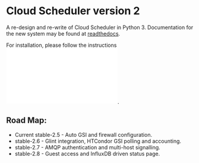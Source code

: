 # Cloud Scheduler version 2

A re-design and re-write of Cloud Scheduler in Python 3. Documentation for the new system may be found at
[readthedocs](https://cloudscheduler.readthedocs.io).

For installation, please follow the instructions ![here](ansible-playbook/README.md).

## Road Map:
- Current stable-2.5 - Auto GSI and firewall configuration.
- stable-2.6 - Glint integration, HTCondor GSI polling and accounting.
- stable-2.7 - AMQP authentication and multi-host signalling.
- stable-2.8 - Guest access and InfluxDB driven status page.
